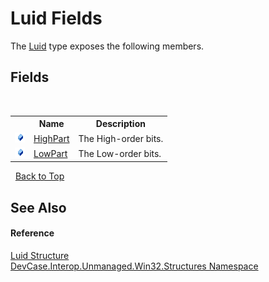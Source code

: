 # Luid Fields
 

The <a href="T_DevCase_Interop_Unmanaged_Win32_Structures_Luid">Luid</a> type exposes the following members.


## Fields
&nbsp;<table><tr><th></th><th>Name</th><th>Description</th></tr><tr><td>![Public field](media/pubfield.gif "Public field")</td><td><a href="F_DevCase_Interop_Unmanaged_Win32_Structures_Luid_HighPart">HighPart</a></td><td>
The High-order bits.</td></tr><tr><td>![Public field](media/pubfield.gif "Public field")</td><td><a href="F_DevCase_Interop_Unmanaged_Win32_Structures_Luid_LowPart">LowPart</a></td><td>
The Low-order bits.</td></tr></table>&nbsp;
<a href="#luid-fields">Back to Top</a>

## See Also


#### Reference
<a href="T_DevCase_Interop_Unmanaged_Win32_Structures_Luid">Luid Structure</a><br /><a href="N_DevCase_Interop_Unmanaged_Win32_Structures">DevCase.Interop.Unmanaged.Win32.Structures Namespace</a><br />